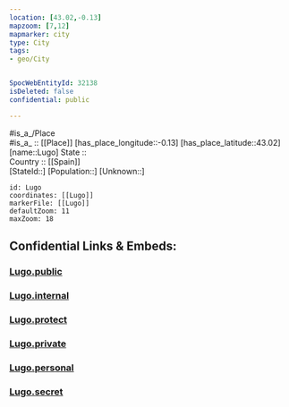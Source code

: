 ```yaml
---
location: [43.02,-0.13] 
mapzoom: [7,12] 
mapmarker: city 
type: City
tags:
- geo/City


SpocWebEntityId: 32138
isDeleted: false
confidential: public

---
```

#is_a_/Place  
#is_a_ :: [[Place]] 
[has_place_longitude::-0.13] 
[has_place_latitude::43.02] 
[name::Lugo] 
State ::  
Country :: [[Spain]]  
[StateId::] 
[Population::] 
[Unknown::] 


```leaflet
id: Lugo
coordinates: [[Lugo]] 
markerFile: [[Lugo]] 
defaultZoom: 11 
maxZoom: 18
```


## Confidential Links & Embeds: 

### [Lugo.public](/_public/\Earth\Continent\Europe\Europe~West\France\regions~France\Occitanie\departments~Occitanie\Hautes-Pyrénées\communes~Hautes-Pyrénées\Argelès-Gazost\cities~Argelès-GazostLugo.public.md) 

### [Lugo.internal](/_internal/\Earth\Continent\Europe\Europe~West\France\regions~France\Occitanie\departments~Occitanie\Hautes-Pyrénées\communes~Hautes-Pyrénées\Argelès-Gazost\cities~Argelès-GazostLugo.internal.md) 

### [Lugo.protect](/_protect/\Earth\Continent\Europe\Europe~West\France\regions~France\Occitanie\departments~Occitanie\Hautes-Pyrénées\communes~Hautes-Pyrénées\Argelès-Gazost\cities~Argelès-GazostLugo.protect.md) 

### [Lugo.private](/_private/\Earth\Continent\Europe\Europe~West\France\regions~France\Occitanie\departments~Occitanie\Hautes-Pyrénées\communes~Hautes-Pyrénées\Argelès-Gazost\cities~Argelès-GazostLugo.private.md) 

### [Lugo.personal](/_personal/\Earth\Continent\Europe\Europe~West\France\regions~France\Occitanie\departments~Occitanie\Hautes-Pyrénées\communes~Hautes-Pyrénées\Argelès-Gazost\cities~Argelès-GazostLugo.personal.md) 

### [Lugo.secret](/_secret/\Earth\Continent\Europe\Europe~West\France\regions~France\Occitanie\departments~Occitanie\Hautes-Pyrénées\communes~Hautes-Pyrénées\Argelès-Gazost\cities~Argelès-GazostLugo.secret.md)

